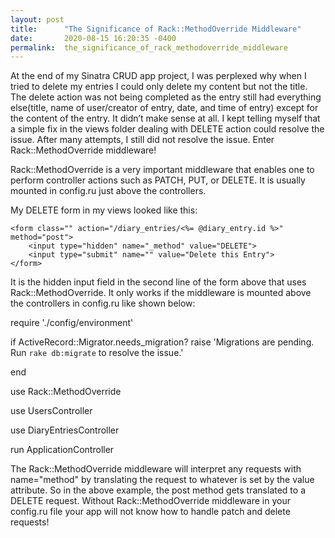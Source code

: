 ```yaml
---
layout: post
title:      "The Significance of Rack::MethodOverride Middleware"
date:       2020-08-15 16:20:35 -0400
permalink:  the_significance_of_rack_methodoverride_middleware
---
```



At the end of my Sinatra CRUD app project, I was perplexed why when I tried to delete my entries I could only delete my content but not the title. The delete action was not being completed as the entry still had everything else(title, name of user/creator of entry, date, and time of entry) except for the content of the entry. It didn’t make sense at all. I kept telling myself that a simple fix in the views folder dealing with DELETE action could resolve the issue. After many attempts, I still did not resolve the issue.  Enter Rack::MethodOverride middleware!

Rack::MethodOverride is a very important middleware that enables one to perform controller actions such as PATCH, PUT, or DELETE. It is usually mounted in config.ru just above the controllers. 

My DELETE form in my views looked like this:
```
<form class="" action="/diary_entries/<%= @diary_entry.id %>" method="post">
    <input type="hidden" name="_method" value="DELETE">
    <input type="submit" name="" value="Delete this Entry"> 
</form>
```
It is the hidden input field in the second line of the form above that uses Rack::MethodOverride. It only works if the middleware is mounted above the controllers in config.ru like shown below:

require './config/environment'

if ActiveRecord::Migrator.needs_migration?
  raise 'Migrations are pending. Run `rake db:migrate` to resolve the issue.'

end

use Rack::MethodOverride

use UsersController

use DiaryEntriesController

run ApplicationController

The Rack::MethodOverride middleware will interpret any requests with name="method" by translating the request to whatever is set by the value attribute. So in the above example, the post method gets translated to a DELETE request. Without Rack::MethodOverride middleware in your config.ru file your app will not know how to handle patch and delete requests!

